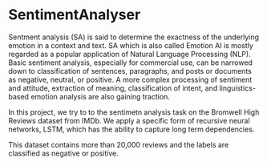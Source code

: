 # SentimentAnalyser

Sentment analysis (SA) is said to determine the exactness of the underlying emotion in a context and text. SA which is also called Emotion AI is mostly regarded as a popular application of Natural Language Processing (NLP). Basic sentiment analysis, especially for commercial use, can be narrowed down to classification of sentences, paragraphs, and posts or documents as negative, neutral, or positive. A more complex processing of sentiment and attitude, extraction of meaning, classification of intent, and linguistics-based emotion analysis are also gaining traction.

In this project, we try to to the sentimetn analysis task on the Bromwell High Reviews dataset from IMDb. We apply a specific form of recursive neural networks, LSTM, which has the ability to capture long term dependencies.

This dataset contains more than 20,000 reviews and the labels are classified as negative or positive.

